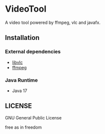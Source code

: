 # VideoTool

A video tool powered by ffmpeg, vlc and javafx.

## Installation

### External dependencies

* [libvlc](https://www.videolan.org/vlc/libvlc.html)
* [ffmpeg](https://ffmpeg.org/)

### Java Runtime

* Java 17

## LICENSE

GNU General Public License

free as in freedom